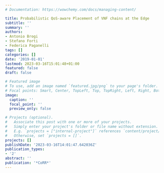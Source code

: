 ```yaml
---
# Documentation: https://wowchemy.com/docs/managing-content/

title: Probabilistic QoS-aware Placement of VNF chains at the Edge
subtitle: ''
summary: ''
authors:
- Antonio Brogi
- Stefano Forti
- Federica Paganelli
tags: []
categories: []
date: '2019-01-01'
lastmod: 2023-03-16T15:01:48+01:00
featured: false
draft: false

# Featured image
# To use, add an image named `featured.jpg/png` to your page's folder.
# Focal points: Smart, Center, TopLeft, Top, TopRight, Left, Right, BottomLeft, Bottom, BottomRight.
image:
  caption: ''
  focal_point: ''
  preview_only: false

# Projects (optional).
#   Associate this post with one or more of your projects.
#   Simply enter your project's folder or file name without extension.
#   E.g. `projects = ["internal-project"]` references `content/project/deep-learning/index.md`.
#   Otherwise, set `projects = []`.
projects: []
publishDate: '2023-03-16T14:01:47.642036Z'
publication_types:
- '2'
abstract: ''
publication: '*CoRR*'
---
```

